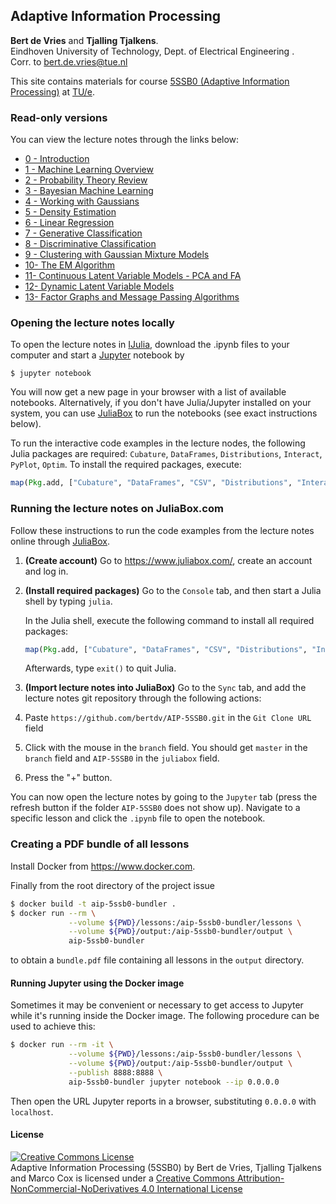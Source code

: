## Adaptive Information Processing

**Bert de Vries** and **Tjalling Tjalkens**.    
Eindhoven University of Technology, Dept. of Electrical Engineering .    
Corr. to <bert.de.vries@tue.nl>

This site contains materials for course [5SSB0 (Adaptive Information Processing)](http://5SSB0.nl) at [TU/e](http://tue.nl).


### Read-only versions

You can view the lecture notes through the links below:


- [ 0 - Introduction](http://nbviewer.ipython.org/github/bertdv/AIP-5SSB0/blob/master/lessons/notebooks/00_Introduction.ipynb)
- [1 - Machine Learning Overview](http://nbviewer.ipython.org/github/bertdv/AIP-5SSB0/blob/master/lessons/notebooks/01_Machine-Learning-Overview.ipynb)
- [2 - Probability Theory Review](http://nbviewer.ipython.org/github/bertdv/AIP-5SSB0/blob/master/lessons/notebooks/02_Probability-Review.ipynb)
- [3 - Bayesian Machine Learning](http://nbviewer.ipython.org/github/bertdv/AIP-5SSB0/blob/master/lessons/notebooks/03_Bayesian-Machine-Learning.ipynb)
- [4 - Working with Gaussians](http://nbviewer.ipython.org/github/bertdv/AIP-5SSB0/blob/master/lessons/notebooks/04_Working-with-Gaussians.ipynb)
- [5 - Density Estimation](http://nbviewer.ipython.org/github/bertdv/AIP-5SSB0/blob/master/lessons/notebooks/05_Density-Estimation.ipynb)
- [6 - Linear Regression](http://nbviewer.ipython.org/github/bertdv/AIP-5SSB0/blob/master/lessons/notebooks/06_Linear-Regression.ipynb)
- [7 - Generative Classification](http://nbviewer.ipython.org/github/bertdv/AIP-5SSB0/blob/master/lessons/notebooks/07_Generative-Classification.ipynb)
- [8 - Discriminative Classification](http://nbviewer.ipython.org/github/bertdv/AIP-5SSB0/blob/master/lessons/notebooks/08_Discriminative-Classification.ipynb)
- [9 - Clustering with Gaussian Mixture Models](http://nbviewer.ipython.org/github/bertdv/AIP-5SSB0/blob/master/lessons/notebooks/09_Clustering-with-Gaussian-Mixture-Models.ipynb)
- [10- The EM Algorithm](http://nbviewer.ipython.org/github/bertdv/AIP-5SSB0/blob/master/lessons/notebooks/10_The-General-EM-Algorithm.ipynb)
- [11- Continuous Latent Variable Models - PCA and FA](http://nbviewer.ipython.org/github/bertdv/AIP-5SSB0/blob/master/lessons/notebooks/11_Continuous-Latent-Variable-Models-PCA-and-FA.ipynb)
- [12- Dynamic Latent Variable Models](http://nbviewer.ipython.org/github/bertdv/AIP-5SSB0/blob/master/lessons/notebooks/12_Dynamic-Latent-Variable-Models.ipynb)
- [13- Factor Graphs and Message Passing Algorithms](http://nbviewer.ipython.org/github/bertdv/AIP-5SSB0/blob/master/lessons/notebooks/13_Factor-Graphs-and-Message-Passing-Algorithms.ipynb)

<!---
- [14- EM as a Message Passing Algorithm](http://nbviewer.ipython.org/github/bertdv/AIP-5SSB0/blob/master/lessons/notebooks/14_EM-as-Message-Passing.ipynb) (this lesson not at exam!)
--->

### Opening the lecture notes locally

To open the lecture notes in [IJulia](https://github.com/JuliaLang/IJulia.jl), download the .ipynb files to your computer and start a [Jupyter](https://jupyter.org/) notebook by

```
$ jupyter notebook
```

You will now get a new page in your browser with a list of available notebooks. Alternatively, if you don't have Julia/Jupyter installed on your system, you can use [JuliaBox](https://www.juliabox.com/) to run the notebooks (see exact instructions below).

To run the interactive code examples in the lecture nodes, the following Julia packages are required: `Cubature`, `DataFrames`, `Distributions`, `Interact`, `PyPlot`, `Optim`. To install the required packages, execute:

```jl
map(Pkg.add, ["Cubature", "DataFrames", "CSV", "Distributions", "Interact", "PyPlot", "Optim", "SpecialFunctions"])
```

### Running the lecture notes on JuliaBox.com

Follow these instructions to run the code examples from the lecture notes online through [JuliaBox](https://www.juliabox.com/).

1. **(Create account)**
   Go to https://www.juliabox.com/, create an account and log in.

2. **(Install required packages)**
   Go to the `Console` tab, and then start a Julia shell by typing `julia`.

   In the Julia shell, execute the following command to install all required packages:

   ```jl
   map(Pkg.add, ["Cubature", "DataFrames", "CSV", "Distributions", "Interact", "PyPlot", "Optim", "SpecialFunctions"])
   ```

   Afterwards, type `exit()` to quit Julia.

3. **(Import lecture notes into JuliaBox)**
   Go to the `Sync` tab, and add the lecture notes git repository through the following actions:
 1. Paste `https://github.com/bertdv/AIP-5SSB0.git` in the `Git Clone URL` field
 2. Click with the mouse in the `branch` field. You should get `master` in the `branch` field and `AIP-5SSB0` in the `juliabox` field.
 3. Press the "+" button.

You can now open the lecture notes by going to the `Jupyter` tab (press the refresh button if the folder `AIP-5SSB0` does not show up). Navigate to a specific lesson and click the `.ipynb` file to open the notebook.

### Creating a PDF bundle of all lessons

Install Docker from https://www.docker.com.

Finally from the root directory of the project issue

```sh
$ docker build -t aip-5ssb0-bundler .
$ docker run --rm \
             --volume ${PWD}/lessons:/aip-5ssb0-bundler/lessons \
             --volume ${PWD}/output:/aip-5ssb0-bundler/output \
             aip-5ssb0-bundler
```

to obtain a `bundle.pdf` file containing all lessons in the `output` directory.

#### Running Jupyter using the Docker image

Sometimes it may be convenient or necessary to get access to
Jupyter while it's running inside the Docker image. The
following procedure can be used to achieve this:

```sh
$ docker run --rm -it \
             --volume ${PWD}/lessons:/aip-5ssb0-bundler/lessons \
             --volume ${PWD}/output:/aip-5ssb0-bundler/output \
             --publish 8888:8888 \
             aip-5ssb0-bundler jupyter notebook --ip 0.0.0.0
```

Then open the URL Jupyter reports in a browser, substituting
`0.0.0.0` with `localhost`.

#### License

<a rel="license" href="http://creativecommons.org/licenses/by-nc-nd/4.0/"><img alt="Creative Commons License" style="border-width:0" src="https://i.creativecommons.org/l/by-nc-nd/4.0/88x31.png" /></a><br /><span xmlns:dct="http://purl.org/dc/terms/" property="dct:title">Adaptive Information Processing (5SSB0)</span> by <span xmlns:cc="http://creativecommons.org/ns#" property="cc:attributionName">Bert de Vries, Tjalling Tjalkens and Marco Cox</span> is licensed under a <a rel="license" href="http://creativecommons.org/licenses/by-nc-nd/4.0/">Creative Commons Attribution-NonCommercial-NoDerivatives 4.0 International License</a>
